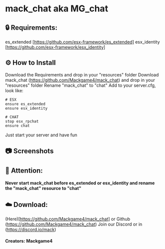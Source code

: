 # mack_chat aka MG_chat

## 🔒 Requirements:
es_extended [https://github.com/esx-framework/es_extended]
esx_identity [https://github.com/esx-framework/esx_identity]

## ⚙️ How to Install
Download the Requirements and drop in your "resources" folder
Download mack_chat (https://github.com/Mackgame4/mack_chat) and drop in your "resources" folder
Rename "mack_chat" to "chat"
Add to your server.cfg, look like:
```
# ESX
ensure es_extended
ensure esx_identity

# CHAT
stop esx_rpchat
ensure chat
```
Just start your server and have fun

## 📷 Screenshots

## 🔖 Attention:
#### Never start mack_chat before es_extended or esx_identity and rename the "mack_chat" resource to "chat"

## ☁️ Download:
(Here)[https://github.com/Mackgame4/mack_chat] or Github (https://github.com/Mackgame4/mack_chat)
Join our Discord or in (https://discord.io/mack)
#### Creators: Mackgame4
